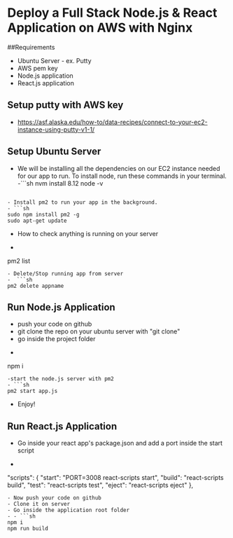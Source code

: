 # Deploy a Full Stack Node.js & React Application on AWS with Nginx 

##Requirements

- Ubuntu Server - ex. Putty
- AWS pem key
- Node.js application
- React.js application

## Setup putty with AWS key
- https://asf.alaska.edu/how-to/data-recipes/connect-to-your-ec2-instance-using-putty-v1-1/

## Setup Ubuntu Server

- We will be installing all the dependencies on our EC2 instance needed for our app to run. To install node, run these commands in your terminal.
-```sh
nvm install 8.12
node -v
``` 

- Install pm2 to run your app in the background.
- ```sh
sudo npm install pm2 -g
sudo apt-get update
``` 
- How to check anything is running on your server
-  ```sh
pm2 list
``` 
- Delete/Stop running app from server
-  ```sh
pm2 delete appname
``` 

## Run Node.js Application

- push your code on github
- git clone the repo on your ubuntu server with "git clone"
- go inside the project folder
- ```sh
npm i
```
-start the node.js server with pm2 
- ```sh
pm2 start app.js
```
- Enjoy!


## Run React.js Application

- Go inside your react app's package.json and add a port inside the start script
- ```sh
"scripts": {
    "start": "PORT=3008 react-scripts start",
    "build": "react-scripts build",
    "test": "react-scripts test",
    "eject": "react-scripts eject"
  },
```
- Now push your code on github
- Clone it on server
- Go inside the application root folder
- - ```sh
npm i
npm run build


```
